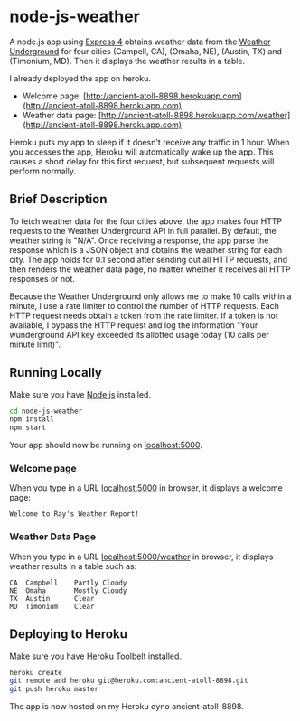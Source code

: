 # node-js-weather

A node.js app using [Express 4](http://expressjs.com/) obtains weather data from the [Weather Underground](http://www.wunderground.com/)
for four cities (Campell, CA), (Omaha, NE), (Austin, TX) and (Timonium, MD). Then it displays the weather results in a
table.

I already deployed the app on heroku. 
- Welcome page: [http://ancient-atoll-8898.herokuapp.com](http://ancient-atoll-8898.herokuapp.com)
- Weather data page: [http://ancient-atoll-8898.herokuapp.com/weather](http://ancient-atoll-8898.herokuapp.com)

Heroku puts my app to sleep if it doesn't receive any traffic in 1 hour. When you accesses the app, Heroku will automatically wake up the app. This causes a short delay for this first request, but subsequent requests will perform normally.

## Brief Description

To fetch weather data for the four cities above, the app makes four HTTP requests to the Weather Underground API in full parallel. By default, the weather string is "N/A". Once receiving a response, the app parse the response which is a JSON object and obtains the weather string for each city.  The app holds for 0.1 second after sending out all HTTP requests, and then renders the weather data page, no matter whether it receives all HTTP responses or not.

Because the Weather Underground only allows me to make 10 calls within a minute, I use a rate limiter to control the number of HTTP requests. Each HTTP request needs obtain a token from the rate limiter. If a token is not available, I bypass the HTTP request and log the information "Your wunderground API key exceeded its allotted usage today (10 calls per minute limit)".

## Running Locally

Make sure you have [Node.js](http://nodejs.org/) installed. 
```sh
cd node-js-weather
npm install
npm start
```

Your app should now be running on [localhost:5000](http://localhost:5000/).

### Welcome page

When you type in a URL [localhost:5000](http://localhost:5000) in browser, it displays a welcome page:
```
Welcome to Ray's Weather Report!
```

### Weather Data Page

When you type in a URL [localhost:5000/weather](http://localhost:5000/weather) in browser, it displays weather results in a table such as:
```
CA	Campbell    Partly Cloudy
NE	Omaha       Mostly Cloudy
TX	Austin      Clear
MD	Timonium    Clear
```

## Deploying to Heroku

Make sure you have [Heroku Toolbelt](https://toolbelt.heroku.com/) installed.
```sh
heroku create
git remote add heroku git@heroku.com:ancient-atoll-8898.git
git push heroku master
```

The app is now hosted on my Heroku dyno ancient-atoll-8898.
